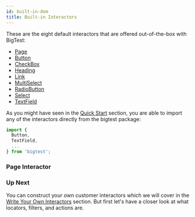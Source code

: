 ```yaml
---
id: built-in-dom
title: Built-in Interactors
---
```


<!-- 
- 1-2 sentences of what they are
-->
These are the eight default interactors that are offered out-of-the-box with BigTest:
- [Page](/)
- [Button](/)
- [CheckBox](/)
- [Heading](/)
- [Link](/)
- [MultiSelect](/)
- [RadioButton](/)
- [Select](/)
- [TextField](/)

As you might have seen in the [Quick Start](/) section, you are able to import any of the interactors directly from the bigtest package:
```js
import { 
  Button, 
  TextField, 
  ... 
} from 'bigtest';
```

### Page Interactor
<!-- write about page interactor here -->

### Up Next

You can construct your own customer interactors which we will cover in the [Write Your Own Interactors](/) section. But first let's have a closer look at what locators, filters, and actions are. 